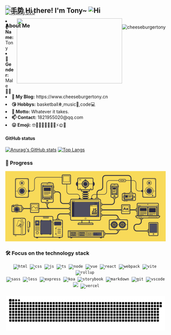 <!--
## <img src="https://media.giphy.com/media/hvRJCLFzcasrR4ia7z/giphy.gif" width="25" alt="手势"> Hi I'm Tony~ 

[![Typing SVG](https://readme-typing-svg.demolab.com?font=Itim&size=26&pause=1000&repeat=false&vCenter=true&width=435&lines=A+front-end+developer)](https://git.io/typing-svg)
-->

<h2 style="margin-bottom: -30px;">
  <img src="https://media.giphy.com/media/hvRJCLFzcasrR4ia7z/giphy.gif" width="25" alt="手势">
  Hi there! I'm Tony~ 
  <img src="https://emojis.slackmojis.com/emojis/images/1588866973/8934/hellokittydance.gif?1588866973" alt="Hi" width="30" />
</h2>
<a href="https://github.com/cheeseburgertony">
  <div align="right" >
    <img align="right" src="https://count.getloli.com/get/@:cheeseburgertony?theme=3d-num" alt="cheeseburgertony" style="margin-top: 60px;"/>
  </div>
</a>

[![Typing SVG](https://readme-typing-svg.demolab.com?font=Itim&size=26&pause=1000&repeat=false&vCenter=true&width=435&lines=A+front-end+developer)](https://git.io/typing-svg)
<!-- https://readme-typing-svg.demolab.com/demo/ -->
### About Me


<div align="center" style="margin-top: -50px;">
  <a href="https://www.cheeseburgertony.cn/" align="right" >
    <!--
    <img src="https://media.giphy.com/media/cx68jjgHOB9Nws7qes/giphy.gif?cid=790b7611h023wrfx5lk6qvvdqbx1gpe0vq98xv0iljok9i7s&ep=v1_gifs_search&rid=giphy.gif&ct=g" align="right" width="330.5px" height="205.5px" style="margin-left: 10px;">
    <img src="https://media.giphy.com/media/Knd46qmk7KPdcZf93J/giphy.gif?cid=ecf05e47750jszdgpvmrqixnzlpe1y7a0f5n7mfh2821cqs9&ep=v1_gifs_search&rid=giphy.gif&ct=g" align="right" width="330.5px" height="205.5px" style="margin-left: 10px;">
    -->
    <img src="https://media.giphy.com/media/dGuG7iu51KkGWikYDp/giphy.gif?cid=ecf05e47750jszdgpvmrqixnzlpe1y7a0f5n7mfh2821cqs9&ep=v1_gifs_search&rid=giphy.gif&ct=g" align="right" width="330.5px" height="205.5px" style="margin-left: 10px;">
  </a>
</div>

<div>
  <li>
   <b>🐼 Name:</b> Tony
  </li>
  <li>
    <b>👯 Gender:</b> Male👱‍♂️
  </li>
  <li>
    <b>🍔 My Blog:</b> https://www.cheeseburgertony.cn
  </li>
  <li>
    <b>😘 Hobbys:</b> basketball⛹️,music🎵,code💻
  </li>
  <li>
    <b>💬 Motto:</b> Whatever it takes.
  </li>
  <li>
    <b>📫 Contact:</b> 1821955020@qq.com
  </li>
  <li>
    <b>😛 Emoji:</b> 🤓🦢🐉🐔🦄🐼🐨🚀⚡🌞🍎
  </li>
</div>

#### GitHub status

<!--
[![Anurag's GitHub stats](https://github-readme-stats.vercel.app/api?username=cheeseburgertony&hide_border=true&hide_title=true&count_private=true&show_icons=true&bg_color=71B8DD,5EAFDA,FFC2E1,FCD9B9)](https://github.com/anuraghazra/github-readme-stats)
[![Top Langs](https://github-readme-stats.vercel.app/api/top-langs/?username=cheeseburgertony&layout=compact&hide_border=true&bg_color=FFF1CD,FCD9B9,FFC2E1,5EAFDA)](https://github.com/anuraghazra/github-readme-stats)
-->

[![Anurag's GitHub stats](https://github-readme-stats.vercel.app/api?username=cheeseburgertony&hide_border=true&hide_title=true&count_private=true&show_icons=true&theme=tokyonight)](https://github.com/anuraghazra/github-readme-stats)
[![Top Langs](https://github-readme-stats.vercel.app/api/top-langs/?username=cheeseburgertony&layout=compact&hide_border=true&theme=tokyonight)](https://github.com/anuraghazra/github-readme-stats)

### 🎯 Progress

![](./machine.gif)

### 🛠 Focus on the technology stack

<div align="center">
  <code><img height="40" src="https://api.iconify.design/devicon:html5.svg" alt="html"></code>&nbsp;
  <code><img height="40" src="https://api.iconify.design/devicon:css3.svg" alt="css"></code>&nbsp;
  <code><img height="40" src="https://api.iconify.design/devicon:javascript.svg" alt="js"></code>&nbsp;
  <code><img height="40" src="https://api.iconify.design/devicon:typescript.svg" alt="ts"></code>&nbsp;
  <code><img height="40" src="https://api.iconify.design/devicon:nodejs.svg" alt="node"></code>&nbsp;
  <code><img height="40" src="https://api.iconify.design/devicon:vuejs.svg" alt="vue"></code>&nbsp;
  <code><img height="40" src="https://api.iconify.design/devicon:react.svg" alt="react"></code>&nbsp;
  <code><img height="40" src="https://api.iconify.design/devicon:webpack.svg" alt="webpack"></code>&nbsp;
  <code><img height="40" src="https://api.iconify.design/devicon:vitejs.svg" alt="vite"></code>&nbsp;
  <code><img height="40" src="https://api.iconify.design/devicon:rollup.svg" alt="rollup"></code>&nbsp;
</div>

<div style="margin: 2px;"/>

<div align="center">
  <code><img height="40" src="https://api.iconify.design/devicon:sass.svg" alt="sass"></code>&nbsp;
  <code><img height="40" src="https://api.iconify.design/skill-icons:less-dark.svg" alt="less"></code>&nbsp;
  <code><img height="40" src="https://api.iconify.design/devicon:express.svg" alt="express"></code>&nbsp;
  <code><img height="40" width="40" src="https://api.iconify.design/logos:koa.svg" alt="koa"></code>&nbsp;
  <code><img height="40" src="https://api.iconify.design/devicon:storybook.svg" alt="storybook"></code>&nbsp;
  <code><img height="40" src="https://api.iconify.design/devicon:markdown.svg" alt="markdown"></code>&nbsp;
  <code><img height="40" src="https://api.iconify.design/devicon:git.svg" alt="git"></code>&nbsp;
  <code><img height="40" src="https://api.iconify.design/devicon:vscode.svg" alt="vscode"></code>&nbsp;
  <code><img height="40" src="https://api.iconify.design/skill-icons:github-dark.svg"></code>&nbsp;
  <code><img height="40" src="https://api.iconify.design/skill-icons:vercel-dark.svg" alt="vercel"></code>&nbsp;
</div>

<!--
  <code><img height="40" src="https://api.iconify.design/devicon:nuxtjs.svg" alt="nuxt"></code>&nbsp;
  <code><img height="40" src="https://api.iconify.design/devicon:nextjs.svg" alt="next"></code>&nbsp;
-->

###

<img src="https://raw.githubusercontent.com/cheeseburgertony/cheeseburgertony/output/snake.svg" alt="Snake animation" />

###


<!--
**cheeseburgertony/cheeseburgertony** is a ✨ _special_ ✨ repository because its `README.md` (this file) appears on your GitHub profile.

Here are some ideas to get you started:

- 🔭 I’m currently working on ...
- 🌱 I’m currently learning ...
- 👯 I’m looking to collaborate on ...
- 🤔 I’m looking for help with ...
- 💬 Ask me about ...
- 📫 How to reach me: ...
- 😄 Pronouns: ...
- ⚡ Fun fact: ...
-->
